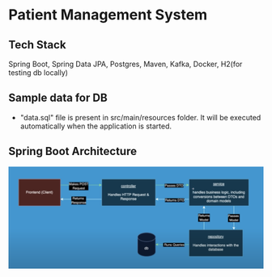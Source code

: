 # Patient Management System

## Tech Stack
Spring Boot, Spring Data JPA, Postgres, Maven, Kafka, Docker, H2(for testing db locally)

## Sample data for DB
- "data.sql" file is present in src/main/resources folder. It will be executed automatically when the application is started.

## Spring Boot Architecture
![Spring-Boot-Architecture](https://github.com/naveen-v-v/patient-management-system/blob/dev/springboot-architecture.png)